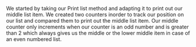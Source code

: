  
We started by taking our Print list method and adapting it to print out our middle list item. We created two counters 
inorder to track our position on our list and compared them to print out the middle list item. Our middle counter only increments
when our counter is an odd number and is greater than 2 which always gives us the middle or the lower middle item in case of an even
numbered list.